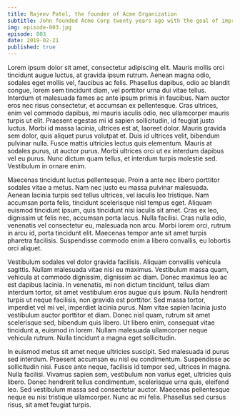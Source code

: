 ```yaml
---
title: Rajeev Patel, the founder of Acme Organization
subtitle: John founded Acme Corp twenty years ago with the goal of improving cancer outcomes in low-income settings.
img: episode-003.jpg
episode: 003
date: 2019-02-21
published: true
---
```


Lorem ipsum dolor sit amet, consectetur adipiscing elit. Mauris mollis orci tincidunt augue luctus, at gravida ipsum rutrum. Aenean magna odio, sodales eget mollis vel, faucibus ac felis. Phasellus dapibus, odio ac blandit congue, lorem sem tincidunt diam, vel porttitor urna dui vitae tellus. Interdum et malesuada fames ac ante ipsum primis in faucibus. Nam auctor eros nec risus consectetur, et accumsan ex pellentesque. Cras ultrices, enim vel commodo dapibus, mi mauris iaculis odio, nec ullamcorper mauris turpis ut elit. Praesent egestas mi id sapien sollicitudin, id feugiat justo luctus. Morbi id massa lacinia, ultrices est at, laoreet dolor. Mauris gravida sem dolor, quis aliquet purus volutpat et. Duis id ultrices velit, bibendum pulvinar nulla. Fusce mattis ultricies lectus quis elementum. Mauris at sodales purus, ut auctor purus. Morbi ultrices orci ut ex interdum dapibus vel eu purus. Nunc dictum quam tellus, et interdum turpis molestie sed. Vestibulum in ornare enim.

Maecenas tincidunt luctus pellentesque. Proin a ante nec libero porttitor sodales vitae a metus. Nam nec justo eu massa pulvinar malesuada. Aenean lacinia turpis sed tellus ultrices, vel iaculis leo tristique. Nam accumsan porta felis, tincidunt scelerisque nisl tempus eget. Aliquam euismod tincidunt ipsum, quis tincidunt nisi iaculis sit amet. Cras ex leo, dignissim ut felis nec, accumsan porta lacus. Nulla facilisi. Cras nulla odio, venenatis vel consectetur eu, malesuada non arcu. Morbi lorem orci, rutrum in arcu id, porta tincidunt elit. Maecenas tempor ante sit amet turpis pharetra facilisis. Suspendisse commodo enim a libero convallis, eu lobortis orci aliquet.

Vestibulum sodales vel dolor gravida facilisis. Aliquam convallis vehicula sagittis. Nullam malesuada vitae nisi eu maximus. Vestibulum massa quam, vehicula at commodo dignissim, dignissim ac diam. Donec maximus leo ac est dapibus lacinia. In venenatis, mi non dictum tincidunt, tellus diam interdum tortor, sit amet vestibulum eros augue quis ipsum. Nulla hendrerit turpis ut neque facilisis, non gravida est porttitor. Sed massa tortor, imperdiet vel mi vel, imperdiet lacinia purus. Nam vitae sapien lacinia justo vestibulum auctor porttitor et diam. Donec nisl quam, rutrum sit amet scelerisque sed, bibendum quis libero. Ut libero enim, consequat vitae tincidunt a, euismod in lorem. Nullam malesuada ullamcorper neque vehicula rutrum. Nulla tincidunt a magna eget sollicitudin.

In euismod metus sit amet neque ultricies suscipit. Sed malesuada id purus sed interdum. Praesent accumsan eu nisl eu condimentum. Suspendisse ac sollicitudin nisi. Fusce ante neque, facilisis id tempor sed, ultrices in magna. Nulla facilisi. Vivamus sapien sem, vestibulum non varius eget, ultricies quis libero. Donec hendrerit tellus condimentum, scelerisque urna quis, eleifend leo. Sed vestibulum massa sed consectetur auctor. Maecenas pellentesque neque eu nisi tristique ullamcorper. Nunc ac mi felis. Phasellus sed cursus risus, sit amet feugiat turpis. 
